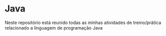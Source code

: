 # Java
Neste repositório está reunido todas as minhas atividades de treino/prática relacionado a linguagem de programação Java
